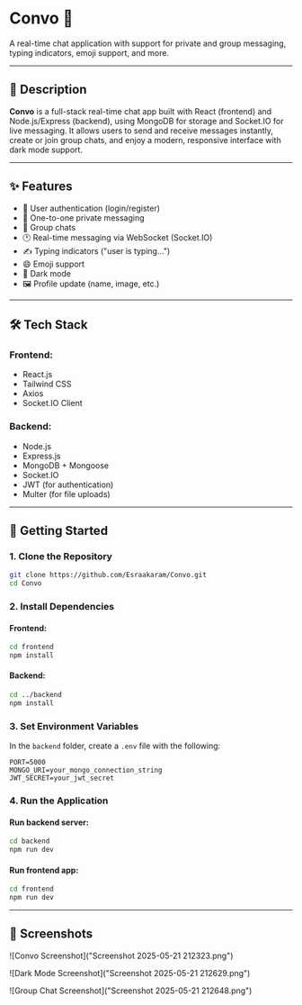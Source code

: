 
# Convo 💬  
A real-time chat application with support for private and group messaging, typing indicators, emoji support, and more.

---

## 📌 Description

**Convo** is a full-stack real-time chat app built with React (frontend) and Node.js/Express (backend), using MongoDB for storage and Socket.IO for live messaging. It allows users to send and receive messages instantly, create or join group chats, and enjoy a modern, responsive interface with dark mode support.

---

## ✨ Features

- 🔐 User authentication (login/register)
- 💬 One-to-one private messaging
- 👥 Group chats
- 🕐 Real-time messaging via WebSocket (Socket.IO)
- ✍️ Typing indicators ("user is typing...")
- 😄 Emoji support
- 🌙 Dark mode
- 🖼️ Profile update (name, image, etc.)

---

## 🛠️ Tech Stack

### Frontend:
- React.js
- Tailwind CSS
- Axios
- Socket.IO Client

### Backend:
- Node.js
- Express.js
- MongoDB + Mongoose
- Socket.IO
- JWT (for authentication)
- Multer (for file uploads)

---

## 🚀 Getting Started

### 1. Clone the Repository

```bash
git clone https://github.com/Esraakaram/Convo.git
cd Convo
```

### 2. Install Dependencies

#### Frontend:

```bash
cd frontend
npm install
```

#### Backend:

```bash
cd ../backend
npm install
```

### 3. Set Environment Variables

In the `backend` folder, create a `.env` file with the following:

```env
PORT=5000
MONGO_URI=your_mongo_connection_string
JWT_SECRET=your_jwt_secret
```

### 4. Run the Application

#### Run backend server:

```bash
cd backend
npm run dev
```

#### Run frontend app:

```bash
cd frontend
npm run dev
```

---

## 📸 Screenshots 


![Convo Screenshot]("Screenshot 2025-05-21 212323.png")

![Dark Mode Screenshot]("Screenshot 2025-05-21 212629.png")

![Group Chat Screenshot]("Screenshot 2025-05-21 212648.png")


